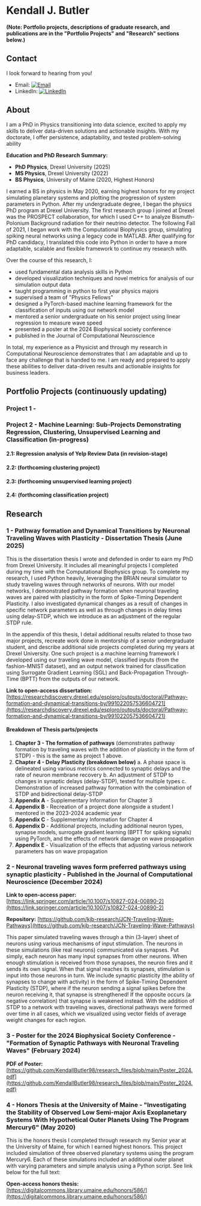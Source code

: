 # Kendall J. Butler

**(Note: Portfolio projects, descriptions of graduate research, and publications are in the "Portfolio Projects" and "Research" sections below.)**

## Contact
I look forward to hearing from you!

- Email: [![Email](https://img.shields.io/badge/Email-red?logo=gmail&logoColor=white)](mailto:kendall.jon.butler@gmail.com)
- LinkedIn: [![LinkedIn](https://img.shields.io/badge/LinkedIn-blue?logo=linkedin&logoColor=white)](https://linkedin.com/in/kendall-butler-b4ba63157/)

## About

I am a PhD in Physics transitioning into data science, excited to apply my skills to deliver data-driven solutions and actionable insights. With my doctorate, I offer persistence, adaptability, and tested problem-solving ability 

**Education and PhD Research Summary:**
- **PhD Physics**, Drexel University (2025)
- **MS Physics**, Drexel University (2022)
- **BS Physics**, University of Maine (2020, Highest Honors)

I earned a BS in physics in May 2020, earning highest honors for my project simulating planetary systems and plotting the progression of system parameters in Python. After my undergraduate degree, I began the physics PhD program at Drexel University. The first research group I joined at Drexel was the PROSPECT collaboration, for which I used C++ to analyze Bismuth-Polonium Background radiation for their neutrino detector. The following Fall of 2021, I began work with the Computational Biophysics group, simulating spiking neural networks using a legacy code in MATLAB. After qualifying for PhD candidacy, I translated this code into Python in order to have a more adaptable, scalable and flexible framework to continue my research with. 

Over the course of this research, I: 
- used fundamental data analysis skills in Python
- developed visualization techniques and novel metrics for analysis of our simulation output data
- taught programming in python to first year physics majors
- supervised a team of "Physics Fellows"
- designed a PyTorch-based machine learning framework for the classification of inputs using our network model
- mentored a senior undergraduate on his senior project using linear regression to measure wave speed
- presented a poster at the 2024 Biophysical society conference
- published in the Journal of Computational Neuroscience

In total, my experience as a Physicist and through my research in Computational Neuroscience demonstrates that I am adaptable and up to face any challenge that is handed to me. I am ready and prepared to apply these abilities to deliver data-driven results and actionable insights for business leaders.

## Portfolio Projects (continuously updating)

### Project 1 - 

### Project 2 - Machine Learning: Sub-Projects Demonstrating Regression, Clustering, Unsupervised Learning and Classification (in-progress)

#### 2.1: Regression analysis of Yelp Review Data (in revision-stage)

#### 2.2: (forthcoming clustering project)

#### 2.3: (forthcoming unsupervised learning project)

#### 2.4: (forthcoming classification project)



## Research

### 1 - Pathway formation and Dynamical Transitions by Neuronal Traveling Waves with Plasticity - Dissertation Thesis (June 2025)

This is the dissertation thesis I wrote and defended in order to earn my PhD from Drexel University. It includes all meaningful projects I completed during my time with the Computational Biophysics group. To complete my research, I used Python heavily, leveraging the BRIAN neural simulator to study traveling waves through networks of neurons. With our model networks, I demonstrated pathway formation when neuronal traveling waves are paired with plasticity in the form of Spike-Timing Dependent Plasticity. I also investigated dynamical changes as a result of changes in specific network parameters as well as through changes in delay times using delay-STDP, which we introduce as an adjustment of the regular STDP rule. 

In the appendix of this thesis, I detail additional results related to those two major projects, recreate work done in mentorship of a senior undergraduate student, and describe additional side projects completed during my years at Drexel University. One such project is a machine learning framework I developed using our traveling wave model, classified inputs (from the fashion-MNIST dataset), and an output network trained for classification using Surrogate Gradient Learning (SGL) and Back-Propagation Through-Time (BPTT) from the outputs of our network. 

**Link to open-access dissertation:** [https://researchdiscovery.drexel.edu/esploro/outputs/doctoral/Pathway-formation-and-dynamical-transitions-by/991022057536604721](https://researchdiscovery.drexel.edu/esploro/outputs/doctoral/Pathway-formation-and-dynamical-transitions-by/991022057536604721)

#### Breakdown of Thesis parts/projects

1. **Chapter 3 - The formation of pathways** (demonstrates pathway formation by traveling waves with the addition of plasticity in the form of STDP) - this is the same as project 1 above.
2. **Chapter 4 - Delay Plasticity (breakdown below)**
   a. A phase space is delineated using various metrics connected to synaptic delays and the rate of neuron membrane recovery
   b. An adjustment of STDP to changes in synaptic delays (delay-STDP), tested for multiple types
   c. Demonstration of increased pathway formation with the combination of STDP and bidirectional delay-STDP
3. **Appendix A** - Supplementary Information for Chapter 3
4. **Appendix B** - Recreation of a project done alongside a student I mentored in the 2023-2024 academic year
5. **Appendix C** - Supplementary Information for Chapter 4
6. **Appendix D** - Additional projects, including additional neuron types, synapse models, surrogate gradient learning (BPTT for spiking signals) using PyTorch, and the effects of network damage on wave propagation
7. **Appendix E** - Visualization of the effects that adjusting various network parameters has on wave propagation

### 2 - Neuronal traveling waves form preferred pathways using synaptic plasticity - Published in the Journal of Computational Neuroscience (December 2024)

**Link to open-access paper:** [https://link.springer.com/article/10.1007/s10827-024-00890-2](https://link.springer.com/article/10.1007/s10827-024-00890-2)

**Repository:** [https://github.com/kjb-research/JCN-Traveling-Wave-Pathways](https://github.com/kjb-research/JCN-Traveling-Wave-Pathways)

This paper simulated traveling waves through a thin (3-layer) sheet of neurons using various mechanisms of input stimulation. The neurons in these simulations (like real neurons) communicated via synapses. Put simply, each neuron has many input synapses from other neurons. When enough stimulation is received from those synapses, the neuron fires and it sends its own signal. When that signal reaches its synapses, stimulation is input into those neurons in turn. We include synaptic plasticity (the ability of synapses to change with activity) in the form of Spike-Timing Dependent Plasticity (STDP), where if the neuron sending a signal spikes before the neuron receiving it, that synapse is strengthened! If the opposite occurs (a negative correlation) that synapse is weakened instead. With the addition of STDP to a network with traveling waves, directional pathways were formed over time in all cases, which we visualized using vector fields of average weight changes for each region.

### 3 - Poster for the 2024 Biophysical Society Conference - "Formation of Synaptic Pathways with Neuronal Traveling Waves" (February 2024)

**PDF of Poster:** [https://github.com/KendallButler98/research_files/blob/main/Poster_2024.pdf](https://github.com/KendallButler98/research_files/blob/main/Poster_2024.pdf)

### 4 - Honors Thesis at the University of Maine - "Investigating the Stability of Observed Low Semi-major Axis Exoplanetary Systems With Hypothetical Outer Planets Using The Program Mercury6" (May 2020)

This is the honors thesis I completed through research my Senior year at the University of Maine, for which I earned highest honors. This project included simulation of three observed planetary systems using the program Mercury6. Each of these simulations included an additional outer planet with varying parameters and simple analysis using a Python script. See link below for the full text:

**Open-access honors thesis:** [https://digitalcommons.library.umaine.edu/honors/586/](https://digitalcommons.library.umaine.edu/honors/586/)



